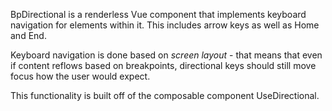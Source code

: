 BpDirectional is a renderless Vue component that implements keyboard navigation for elements within it. This includes arrow keys as well as Home and End.

Keyboard navigation is done based on _screen layout_ - that means that even if content reflows based on breakpoints, directional keys should still move focus how the user would expect.

This functionality is built off of the composable component UseDirectional.
